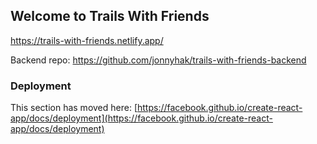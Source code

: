 ## Welcome to Trails With Friends

https://trails-with-friends.netlify.app/

Backend repo: https://github.com/jonnyhak/trails-with-friends-backend

### Deployment

This section has moved here: [https://facebook.github.io/create-react-app/docs/deployment](https://facebook.github.io/create-react-app/docs/deployment)
